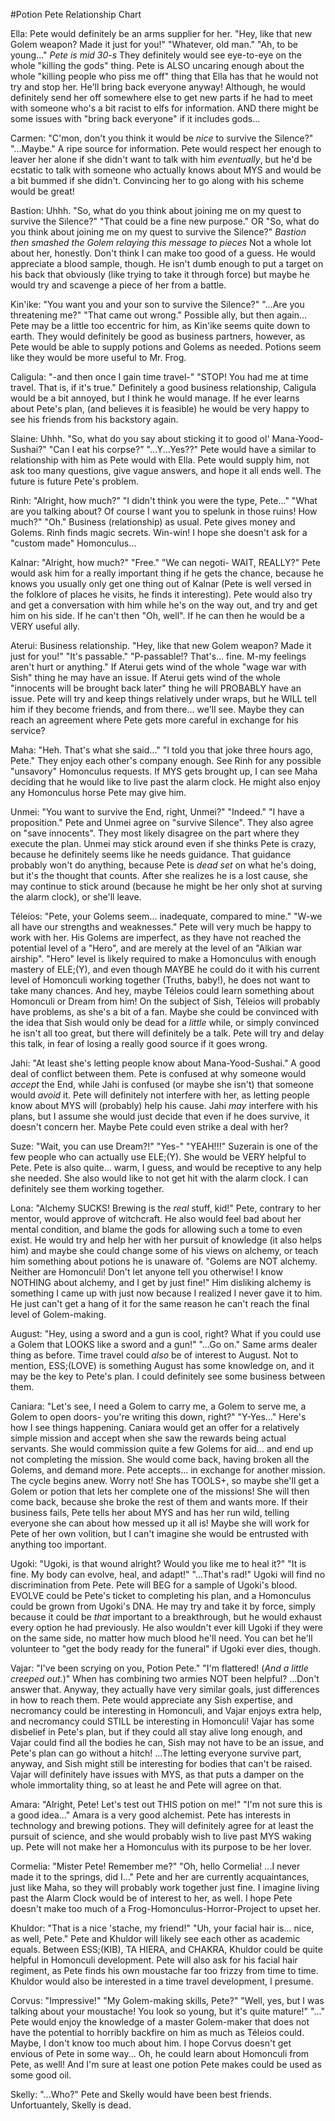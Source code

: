 #Potion Pete Relationship Chart

Ella:
Pete would definitely be an arms supplier for her.
"Hey, like that new Golem weapon? Made it just for you!"
"Whatever, old man."
"Ah, to be young..."
*Pete is mid 30-s*
They definitely would see eye-to-eye on the whole "killing the gods" thing. Pete is ALSO uncaring enough about the whole "killing people who piss me off" thing that Ella has that he would not try and stop her. He'll bring back everyone anyway! Although, he would definitely send her off somewhere else to get new parts if he had to meet with someone who's a bit racist to elfs for information. AND there might be some issues with "bring back everyone" if it includes gods...

Carmen:
"C'mon, don't you think it would be *nice* to survive the Silence?"
"...Maybe."
A ripe source for information. Pete would respect her enough to leaver her alone if she didn't want to talk with him *eventually*, but he'd be ecstatic to talk with someone who actually knows about MYS and would be a bit bummed if she didn't. Convincing her to go along with his scheme would be great!

Bastion:
Uhhh.
"So, what do you think about joining me on my quest to survive the Silence?"
"That could be a fine new purpose."
OR
"So, what do you think about joining me on my quest to survive the Silence?"
*Bastion then smashed the Golem relaying this message to pieces*
Not a whole lot about her, honestly. Don't think I can make too good of a guess. He would appreciate a blood sample, though. He isn't dumb enough to put a target on his back that obviously (like trying to take it through force) but maybe he would try and scavenge a piece of her from a battle.

Kin'ike:
"You want you and your son to survive the Silence?"
"...Are you threatening me?"
"That came out wrong."
Possible ally, but then again... Pete may be a little too eccentric for him, as Kin'ike seems quite down to earth. They would definitely be good as business partners, however, as Pete would be able to supply potions and Golems as needed. Potions seem like they would be more useful to Mr. Frog.

Caligula:
"-and then once I gain time travel-"
"STOP! You had me at time travel. That is, if it's true."
Definitely a good business relationship, Caligula would be a bit annoyed, but I think he would manage. If he ever learns about Pete's plan, (and believes it is feasible) he would be very happy to see his friends from his backstory again.

Slaine:
Uhhh.
"So, what do you say about sticking it to good ol' Mana-Yood-Sushai?"
"Can I eat his corpse?"
"...Y...Yes??"
Pete would have a similar to relationship with him as Pete would with Ella. Pete would supply him, not ask too many questions, give vague answers, and hope it all ends well. The future is future Pete's problem.

Rinh:
"Alright, how much?"
"I didn't think you were the type, Pete..."
"What are you talking about? Of course I want you to spelunk in those ruins! How much?"
"Oh."
Business (relationship) as usual. Pete gives money and Golems. Rinh finds magic secrets. Win-win! I hope she doesn't ask for a "custom made" Homonculus...

Kalnar:
"Alright, how much?"
"Free."
"We can negoti- WAIT, REALLY?"
Pete would ask him for a really important thing if he gets the chance, because he knows you usually only get one thing out of Kalnar (Pete is well versed in the folklore of places he visits, he finds it interesting). Pete would also try and get a conversation with him while he's on the way out, and try and get him on his side. If he can't then "Oh, well". If he can then he would be a VERY useful ally.

Aterui:
Business relationship.
"Hey, like that new Golem weapon? Made it just for you!"
"It's passable."
"P-passable!? That's... fine. M-my feelings aren't hurt or anything."
If Aterui gets wind of the whole "wage war with Sish" thing he may have an issue. If Aterui gets wind of the whole "innocents will be brought back later" thing he will PROBABLY have an issue. Pete will try and keep things relatively under wraps, but he WILL tell him if they become friends, and from there... we'll see. Maybe they can reach an agreement where Pete gets more careful in exchange for his service?

Maha:
"Heh. That's what she said..."
"I told you that joke three hours ago, Pete."
They enjoy each other's company enough. See Rinh for any possible "unsavory" Homonculus requests. If MYS gets brought up, I can see Maha deciding that he would like to live past the alarm clock. He might also enjoy any Homonculus horse Pete may give him.

Unmei:
"You want to survive the End, right, Unmei?"
"Indeed."
"I have a proposition."
Pete and Unmei agree on "survive Silence". They also agree on "save innocents". They most likely disagree on the part where they execute the plan. Unmei may stick around even if she thinks Pete is crazy, because he definitely seems like he needs guidance. That guidance probably won't do anything, because Pete is *dead set* on what he's doing, but it's the thought that counts. After she realizes he is a lost cause, she may continue to stick around (because he might be her only shot at surving the alarm clock), or she'll leave.


Téleios:
"Pete, your Golems seem... inadequate, compared to mine."
"W-we all have our strengths and weaknesses."
Pete will very much be happy to work with her. His Golems are imperfect, as they have not reached the potential level of a "Hero", and are merely at the level of an "Alkian war airship". "Hero" level is likely required to make a Homonculus with enough mastery of ELE;(Y), and even though MAYBE he could do it with his current level of Homonculi working together (Truths, baby!), he does not want to take many chances. And hey, maybe Téleios could learn something about Homonculi or Dream from him! On the subject of Sish, Téleios will probably have problems, as she's a bit of a fan. Maybe she could be convinced with the idea that Sish would only be dead for a *little* while, or simply convinced he isn't all too great, but there will definitely be a talk. Pete will try and delay this talk, in fear of losing a really good source if it goes wrong.

Jahi:
"At least she's letting people know about Mana-Yood-Sushai."
A good deal of conflict between them. Pete is confused at why someone would *accept* the End, while Jahi is confused (or maybe she isn't) that someone would *avoid* it. Pete will definitely not interfere with her, as letting people know about MYS will (probably) help his cause. Jahi *may* interfere with his plans, but I assume she would just decide that even if he does survive, it doesn't concern her. Maybe Pete could even strike a deal with her?

Suze:
"Wait, you can use Dream?!"
"Yes-"
"YEAH!!!"
Suzerain is one of the few people who can actually use ELE;(Y). She would be VERY helpful to Pete. Pete is also quite... warm, I guess, and would be receptive to any help she needed. She also would like to not get hit with the alarm clock. I can definitely see them working together.

Lona:
"Alchemy SUCKS! Brewing is the *real* stuff, kid!"
Pete, contrary to her mentor, would approve of witchcraft. He also would feel bad about her mental condition, and blame the gods for allowing such a tome to even exist. He would try and help her with her pursuit of knowledge (it also helps him) and maybe she could change some of his views on alchemy, or teach him something about potions he is unaware of.
"Golems are NOT alchemy. Neither are Homonculi! Don't let anyone tell you otherwise! I know NOTHING about alchemy, and I get by just fine!"
Him disliking alchemy is something I came up with just now because I realized I never gave it to him. He just can't get a hang of it for the same reason he can't reach the final level of Golem-making.

August:
"Hey, using a sword and a gun is cool, right? What if you could use a Golem that LOOKS like a sword and a gun!"
"...Go on."
Same arms dealer thing as before. Time travel could *also* be of interest to August. Not to mention, ESS;(LOVE) is something August has some knowledge on, and it may be the key to Pete's plan. I could definitely see some business between them.

Caniara:
"Let's see, I need a Golem to carry me, a Golem to serve me, a Golem to open doors- you're writing this down, right?"
"Y-Yes..."
Here's how I see things happening. Caniara would get an offer for a relatively simple mission and accept when she saw the rewards being actual servants. She would commission quite a few Golems for aid... and end up not completing the mission. She would come back, having broken all the Golems, and demand more. Pete accepts... in exchange for another mission. The cycle begins anew. Worry not! She has TOOLS+, so maybe she'll get a Golem or potion that lets her complete one of the missions! She will then come back, because she broke the rest of them and wants more. If their business fails, Pete tells her about MYS and has her run wild, telling everyone she can about how messed up it all is! Maybe she will work for Pete of her own volition, but I can't imagine she would be entrusted with anything too important.

Ugoki:
"Ugoki, is that wound alright? Would you like me to heal it?"
"It is fine. My body can evolve, heal, and adapt!"
"...That's rad!"
Ugoki will find no discrimination from Pete. Pete will BEG for a sample of Ugoki's blood. EVOLVE could be Pete's ticket to completing his plan, and a Homonculus could be grown from Ugoki's DNA. He may try and take it by force, simply because it could be *that* important to a breakthrough, but he would exhaust every option he had previously. He also wouldn't ever kill Ugoki if they were on the same side, no matter how much blood he'll need. You can bet he'll volunteer to "get the body ready for the funeral" if Ugoki ever dies, though.

Vajar:
"I've been scrying on you, Potion Pete."
"I'm flattered! (*And a little creeped out.*)"
When has combining two armies NOT been helpful? ...Don't answer that. Anyway, they actually have very similar goals, just differences in how to reach them. Pete would appreciate any Sish expertise, and necromancy could be interesting in Homonculi, and Vajar enjoys extra help, and necromancy could STILL be interesting in Homonculi! Vajar has some disbelief in Pete's plan, but if they could all stay alive long enough, and Vajar could find all the bodies he can, Sish may not have to be an issue, and Pete's plan can go without a hitch! ...The letting everyone survive part, anyway, and Sish might still be interesting for bodies that can't be raised. Vajar will definitely have issues with MYS, as that puts a damper on the whole immortality thing, so at least he and Pete will agree on that.

Amara:
"Alright, Pete! Let's test out THIS potion on me!"
"I'm not sure this is a good idea..."
Amara is a very good alchemist. Pete has interests in technology and brewing potions. They will definitely agree for at least the pursuit of science, and she would probably wish to live past MYS waking up. Pete will not make her a Homonculus with its purpose to be her lover.

Cormelia:
"Mister Pete! Remember me?"
"Oh, hello Cormelia! ...I never made it to the springs, did I..."
Pete and her are currently acquaintances, just like Maha, so they will probably work together just fine. I imagine living past the Alarm Clock would be of interest to her, as well. I hope Pete doesn't make too much of a Frog-Homonculus-Horror-Project to upset her.

Khuldor:
"That is a nice 'stache, my friend!"
"Uh, your facial hair is... nice, as well, Pete."
Pete and Khuldor will likely see each other as academic equals. Between ESS;(KIB), TA HIERA, and CHAKRA, Khuldor could be quite helpful in Homonculi development. Pete will also ask for his facial hair regiment, as Pete finds his own moustache far too frizzy from time to time. Khuldor would also be interested in a time travel development, I presume.

Corvus:
"Impressive!"
"My Golem-making skills, Pete?"
"Well, yes, but I was talking about your moustache! You look so young, but it's quite mature!"
"..."
Pete would enjoy the knowledge of a master Golem-maker that does not have the potential to horribly backfire on him as much as Téleios could. Maybe, I don't know too much about him. I hope Corvus doesn't get envious of Pete in some way... Oh, he could learn about Homonculi from Pete, as well! And I'm sure at least one potion Pete makes could be used as some good oil.

Skelly:
"...Who?"
Pete and Skelly would have been best friends. Unfortuantely, Skelly is dead.